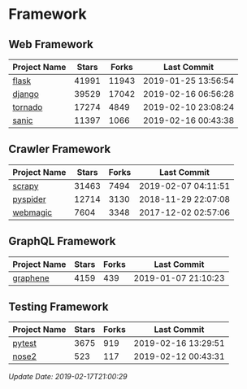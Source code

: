 # Framework

## Web Framework

| Project Name | Stars | Forks | Last Commit |
| ------------ | ----- | ----- | ----------- |
| [flask](https://github.com/pallets/flask) | 41991 | 11943 | 2019-01-25 13:56:54 |
| [django](https://github.com/django/django) | 39529 | 17042 | 2019-02-16 06:56:28 |
| [tornado](https://github.com/tornadoweb/tornado) | 17274 | 4849 | 2019-02-10 23:08:24 |
| [sanic](https://github.com/huge-success/sanic) | 11397 | 1066 | 2019-02-16 00:43:38 |

## Crawler Framework

| Project Name | Stars | Forks | Last Commit |
| ------------ | ----- | ----- | ----------- |
| [scrapy](https://github.com/scrapy/scrapy) | 31463 | 7494 | 2019-02-07 04:11:51 |
| [pyspider](https://github.com/binux/pyspider) | 12714 | 3130 | 2018-11-29 22:07:08 |
| [webmagic](https://github.com/code4craft/webmagic) | 7604 | 3348 | 2017-12-02 02:57:06 |

## GraphQL Framework

| Project Name | Stars | Forks | Last Commit |
| ------------ | ----- | ----- | ----------- |
| [graphene](https://github.com/graphql-python/graphene) | 4159 | 439 | 2019-01-07 21:10:23 |

## Testing Framework

| Project Name | Stars | Forks | Last Commit |
| ------------ | ----- | ----- | ----------- |
| [pytest](https://github.com/pytest-dev/pytest) | 3675 | 919 | 2019-02-16 13:29:51 |
| [nose2](https://github.com/nose-devs/nose2) | 523 | 117 | 2019-02-12 00:43:31 |

*Update Date: 2019-02-17T21:00:29*